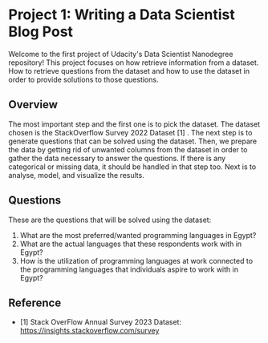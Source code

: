 # Project 1: Writing a Data Scientist Blog Post
Welcome to the first project of Udacity's Data Scientist Nanodegree repository! This project focuses on how retrieve information from a dataset. How to retrieve questions from the dataset and how to use the dataset in order to provide solutions to those questions. 
## Overview
The most important step and the first one is to pick the dataset. The dataset chosen is the StackOverflow Survey 2022 Dataset [1] . The next step is to generate questions that can be solved using the dataset. Then, we prepare the data by getting rid of unwanted columns from the dataset in order to gather the data necessary to answer the questions. If there is any categorical or missing data, it should be handled in that step too. Next is to analyse, model, and visualize the results.
## Questions
These are the questions that will be solved using the dataset:
1.  What are the most preferred/wanted programming languages in Egypt?
2.  What are the actual languages that these respondents work with in Egypt?
3.  How is the utilization of programming languages at work connected to the programming languages that individuals aspire to work with in Egypt?
## Reference
- [1] Stack OverFlow Annual Survey 2023 Dataset: https://insights.stackoverflow.com/survey
